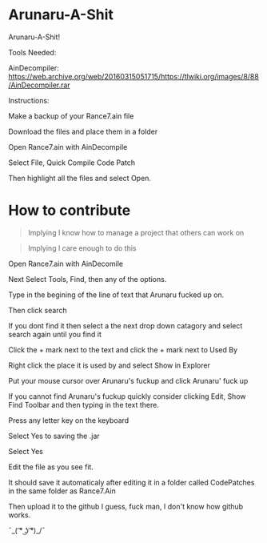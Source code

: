 # Arunaru-A-Shit

Arunaru-A-Shit!

Tools Needed:

AinDecompiler: https://web.archive.org/web/20160315051715/https://tlwiki.org/images/8/88/AinDecompiler.rar

Instructions:

Make a backup of your Rance7.ain file

Download the files and place them in a folder

Open Rance7.ain with AinDecompile

Select File, Quick Compile Code Patch

Then highlight all the files and select Open.

# How to contribute
>Implying I know how to manage a project that others can work on

>Implying I care enough to do this

Open Rance7.ain with AinDecomile

Next Select Tools, Find, then any of the options.

Type in the begining of the line of text that Arunaru fucked up on.

Then click search

If you dont find it then select a the next drop down catagory and select search again until you find it

Click the + mark next to the text and click the + mark next to Used By

Right click the place it is used by and select Show in Explorer

Put your mouse cursor over Arunaru's fuckup and click Arunaru' fuck up

If you cannot find Arunaru's fuckup quickly consider clicking Edit, Show Find Toolbar and then typing in the text there.

Press any letter key on the keyboard

Select Yes to saving the .jar

Select Yes

Edit the file as you see fit.

It should save it automaticaly after editing it in a folder called CodePatches in the same folder as Rance7.Ain

Then upload it to the github I guess, fuck man, I don't know how github works. 

¯\_( ͡° ͜ʖ ͡°)_/¯
